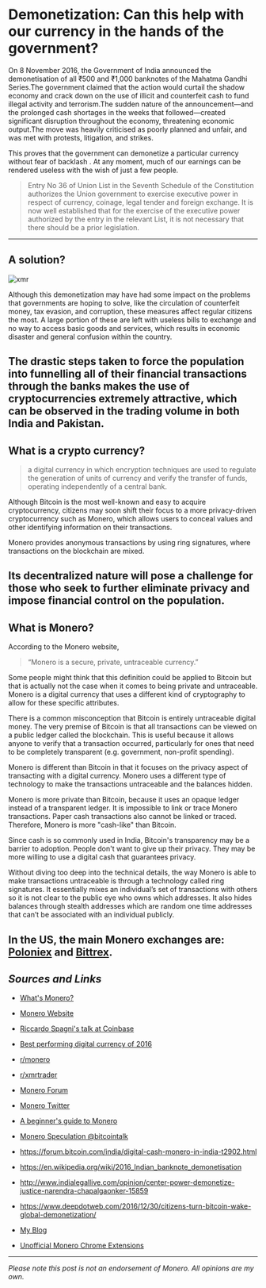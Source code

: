 # Demonetization: Can this help with our currency in the hands of the government?

On 8 November 2016, the Government of India announced the demonetisation of all ₹500 and ₹1,000 banknotes of the Mahatma Gandhi Series.The government claimed that the action would curtail the shadow economy and crack down on the use of illicit and counterfeit cash to fund illegal activity and terrorism.The sudden nature of the announcement—and the prolonged cash shortages in the weeks that followed—created significant disruption throughout the economy, threatening economic output.The move was heavily criticised as poorly planned and unfair, and was met with protests, litigation, and strikes.

This proves that the government can demonetize a particular currency without fear of backlash .
At any moment, much of our earnings can be rendered useless with the wish of just a few people.

>  Entry No 36 of Union List in the Seventh Schedule of the Constitution authorizes the Union government to exercise executive power in respect of currency, coinage, legal tender and foreign exchange. It is now well established that for the exercise of the executive power authorized by the entry in the relevant List, it is not necessary that there should be a prior legislation.
---

## **A solution?**

![xmr](https://www.cryptocompare.com/media/351229/xmrheader.png)

Although this demonetization may have had some impact on the problems that governments are hoping to solve, like the circulation of counterfeit money, tax evasion, and corruption, these measures affect regular citizens the most. A large portion of these are left with useless bills to exchange and no way to access basic goods and services, which results in economic disaster and general confusion within the country.

The drastic steps taken to force the population into funnelling all of their financial transactions through the banks makes the use of cryptocurrencies extremely attractive, which can be observed in the trading volume in both India and Pakistan. 
---

## **What is a crypto currency?**

> a digital currency in which encryption techniques are used to regulate the generation of units of currency and verify the transfer of funds, operating independently of a central bank.

Although Bitcoin is the most well-known and easy to acquire cryptocurrency, citizens may soon shift their focus to a more privacy-driven cryptocurrency such as Monero, which allows users to conceal values and other identifying information on their transactions.

Monero provides anonymous transactions by using ring signatures, where transactions on the blockchain are mixed. 

Its decentralized nature will pose a challenge for those who seek to further eliminate privacy and impose financial control on the population.
---

## **What is Monero?**

According to the Monero website,

>“Monero is a secure, private, untraceable currency.” 

Some people might think that this definition could be applied to Bitcoin but that is actually not the case when it comes to being private and untraceable. Monero is a digital currency that uses a different kind of cryptography to allow for these specific attributes. 

There is a common misconception that Bitcoin is entirely untraceable digital money. The very premise of Bitcoin is that all transactions can be viewed on a public ledger called the blockchain. This is useful because it allows anyone to verify that a transaction occurred, particularly for ones that need to be completely transparent (e.g. government, non-profit spending).

Monero is different than Bitcoin in that it focuses on the privacy aspect of transacting with a digital currency. Monero uses a different type of technology to make the transactions untraceable and the balances hidden. 

Monero is more private than Bitcoin, because it uses an opaque ledger instead of a transparent ledger. It is impossible to link or trace Monero transactions. Paper cash transactions also cannot be linked or traced. Therefore, Monero is more "cash-like" than Bitcoin.

Since cash is so commonly used in India, Bitcoin's transparency may be a barrier to adoption. People don't want to give up their privacy. They may be more willing to use a digital cash that guarantees privacy.

Without diving too deep into the technical details, the way Monero is able to make transactions untraceable is through a technology called ring signatures. It essentially mixes an individual’s set of transactions with others so it is not clear to the public eye who owns which addresses. It also hides balances through stealth addresses which are random one time addresses that can’t be associated with an individual publicly.

In the US, the main Monero exchanges are: [Poloniex](http://poloniex.com) and [Bittrex](http://bittrex.com).
---

## _Sources and Links_ 

* [What's Monero?](https://m.youtube.com/watch?v=TZi9xx6aiuY)

* [Monero Website](https://getmonero.org/home)

* [Riccardo Spagni's talk at Coinbase](https://www.youtube.com/watch?v=pTgadb7M47E)

* [Best performing digital currency of 2016](https://thecontrol.co/meet-the-best-performing-digital-currency-of-2016-monero-e6010768e54a)

* [r/monero](https://www.reddit.com/r/Monero/)

* [r/xmrtrader](https://www.reddit.com/r/xmrtrader/)

* [Monero Forum](https://forum.getmonero.org/)

* [Monero Twitter](https://twitter.com/monerocurrency)

* [A beginner's guide to Monero](https://medium.com/@linda.xie/a-beginners-guide-to-monero-7a5df2c50ed9)

* [Monero Speculation @bitcointalk](https://bitcointalk.org/index.php?topic=753252.0)

* https://forum.bitcoin.com/india/digital-cash-monero-in-india-t2902.html

* https://en.wikipedia.org/wiki/2016_Indian_banknote_demonetisation

* http://www.indialegallive.com/opinion/center-power-demonetize-justice-narendra-chapalgaonker-15859

* https://www.deepdotweb.com/2016/12/30/citizens-turn-bitcoin-wake-global-demonetization/

* [My Blog](https://getmonero.github.io)

* [Unofficial Monero Chrome Extensions](https://monerocoin.github.io)
---

_Please note this post is not an endorsement of Monero. All opinions are my own._



